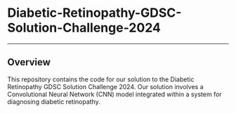 # Diabetic-Retinopathy-GDSC-Solution-Challenge-2024
______________________________________________________
## Overview
This repository contains the code for our solution to the Diabetic Retinopathy GDSC Solution Challenge 2024. Our solution involves a Convolutional Neural Network (CNN) model integrated within a system for diagnosing diabetic retinopathy.

